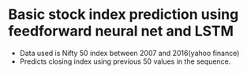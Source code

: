 # Basic stock index prediction using feedforward neural net and LSTM

* Data used is Nifty 50 index between 2007 and 2016(yahoo finance)
* Predicts closing index using previous 50 values in the sequence.

